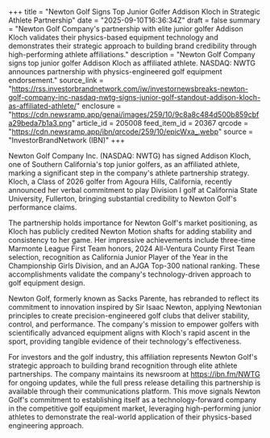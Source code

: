 +++
title = "Newton Golf Signs Top Junior Golfer Addison Kloch in Strategic Athlete Partnership"
date = "2025-09-10T16:36:34Z"
draft = false
summary = "Newton Golf Company's partnership with elite junior golfer Addison Kloch validates their physics-based equipment technology and demonstrates their strategic approach to building brand credibility through high-performing athlete affiliations."
description = "Newton Golf Company signs top junior golfer Addison Kloch as affiliated athlete. NASDAQ: NWTG announces partnership with physics-engineered golf equipment endorsement."
source_link = "https://rss.investorbrandnetwork.com/iw/investornewsbreaks-newton-golf-company-inc-nasdaq-nwtg-signs-junior-golf-standout-addison-kloch-as-affiliated-athlete/"
enclosure = "https://cdn.newsramp.app/genai/images/259/10/9c8a8c484d500b859cbfa29beda7b1a3.png"
article_id = 205008
feed_item_id = 20367
qrcode = "https://cdn.newsramp.app/ibn/qrcode/259/10/epicWxa_.webp"
source = "InvestorBrandNetwork (IBN)"
+++

<p>Newton Golf Company Inc. (NASDAQ: NWTG) has signed Addison Kloch, one of Southern California's top junior golfers, as an affiliated athlete, marking a significant step in the company's athlete partnership strategy. Kloch, a Class of 2026 golfer from Agoura Hills, California, recently announced her verbal commitment to play Division I golf at California State University, Fullerton, bringing substantial credibility to Newton Golf's performance claims.</p><p>The partnership holds importance for Newton Golf's market positioning, as Kloch has publicly credited Newton Motion shafts for adding stability and consistency to her game. Her impressive achievements include three-time Marmonte League First Team honors, 2024 All-Ventura County First Team selection, recognition as California Junior Player of the Year in the Championship Girls Division, and an AJGA Top-300 national ranking. These accomplishments validate the company's technology-driven approach to golf equipment design.</p><p>Newton Golf, formerly known as Sacks Parente, has rebranded to reflect its commitment to innovation inspired by Sir Isaac Newton, applying Newtonian principles to create precision-engineered golf clubs that deliver stability, control, and performance. The company's mission to empower golfers with scientifically advanced equipment aligns with Kloch's rapid ascent in the sport, providing tangible evidence of their technology's effectiveness.</p><p>For investors and the golf industry, this affiliation represents Newton Golf's strategic approach to building brand recognition through elite athlete partnerships. The company maintains its newsroom at <a href="https://ibn.fm/NWTG" rel="nofollow" target="_blank">https://ibn.fm/NWTG</a> for ongoing updates, while the full press release detailing this partnership is available through their communications platform. This move signals Newton Golf's commitment to establishing itself as a technology-forward company in the competitive golf equipment market, leveraging high-performing junior athletes to demonstrate the real-world application of their physics-based engineering approach.</p>
